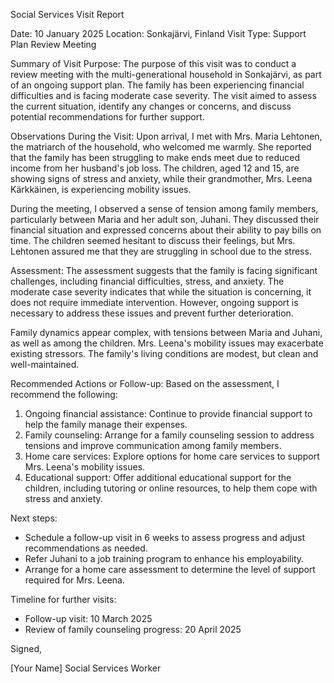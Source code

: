 Social Services Visit Report

Date: 10 January 2025
Location: Sonkajärvi, Finland
Visit Type: Support Plan Review Meeting

Summary of Visit Purpose:
The purpose of this visit was to conduct a review meeting with the multi-generational household in Sonkajärvi, as part of an ongoing support plan. The family has been experiencing financial difficulties and is facing moderate case severity. The visit aimed to assess the current situation, identify any changes or concerns, and discuss potential recommendations for further support.

Observations During the Visit:
Upon arrival, I met with Mrs. Maria Lehtonen, the matriarch of the household, who welcomed me warmly. She reported that the family has been struggling to make ends meet due to reduced income from her husband's job loss. The children, aged 12 and 15, are showing signs of stress and anxiety, while their grandmother, Mrs. Leena Kärkkäinen, is experiencing mobility issues.

During the meeting, I observed a sense of tension among family members, particularly between Maria and her adult son, Juhani. They discussed their financial situation and expressed concerns about their ability to pay bills on time. The children seemed hesitant to discuss their feelings, but Mrs. Lehtonen assured me that they are struggling in school due to the stress.

Assessment:
The assessment suggests that the family is facing significant challenges, including financial difficulties, stress, and anxiety. The moderate case severity indicates that while the situation is concerning, it does not require immediate intervention. However, ongoing support is necessary to address these issues and prevent further deterioration.

Family dynamics appear complex, with tensions between Maria and Juhani, as well as among the children. Mrs. Leena's mobility issues may exacerbate existing stressors. The family's living conditions are modest, but clean and well-maintained.

Recommended Actions or Follow-up:
Based on the assessment, I recommend the following:

1. Ongoing financial assistance: Continue to provide financial support to help the family manage their expenses.
2. Family counseling: Arrange for a family counseling session to address tensions and improve communication among family members.
3. Home care services: Explore options for home care services to support Mrs. Leena's mobility issues.
4. Educational support: Offer additional educational support for the children, including tutoring or online resources, to help them cope with stress and anxiety.

Next steps:

* Schedule a follow-up visit in 6 weeks to assess progress and adjust recommendations as needed.
* Refer Juhani to a job training program to enhance his employability.
* Arrange for a home care assessment to determine the level of support required for Mrs. Leena.

Timeline for further visits:

* Follow-up visit: 10 March 2025
* Review of family counseling progress: 20 April 2025

Signed,

[Your Name]
Social Services Worker